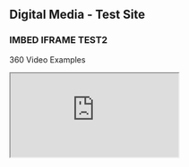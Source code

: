 ## Digital Media - Test Site



### IMBED IFRAME TEST2

360 Video Examples

<iframe src="https://storage.googleapis.com/vrview/2.0/embed?video=https://github.com/DARKFRAME-MEDIA/digital_artwork/blob/master/TEST.mp4&is_stereo=true">
</iframe>



